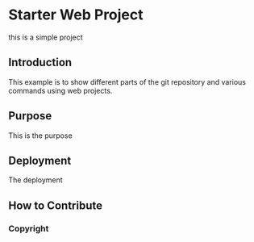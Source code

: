 # Starter Web Project

this is a simple project

## Introduction

This example is to show different parts of the git repository and various commands using web projects.

## Purpose

This is the purpose

## Deployment

The deployment

## How to Contribute

### Copyright


